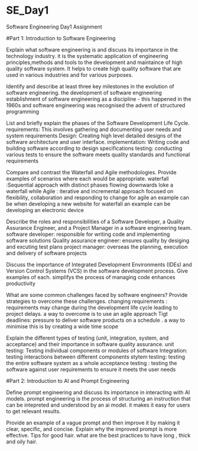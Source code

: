 # SE_Day1
Software Engineering Day1 Assignment

#Part 1: Introduction to Software Engineering

Explain what software engineering is and discuss its importance in the technology industry.
it is the systematic application of engineering principles,methods and tools to the development and maintaince of high quality software system.
It helps to create high quality software that are used in various industries and for various purposes.

Identify and describe at least three key milestones in the evolution of software engineering.
the development of software engineering 
establishment of software engineering as a discipline - this happened in the 1960s and software engineering was recognised 
the advent of structured programming 

List and briefly explain the phases of the Software Development Life Cycle.
requirements: This involves gathering and documenting user needs and system requirements 
Design: Creating high level detailed designs of the software architecture and user interface.
implementation: Writing code and building software according to design specifications 
testing: conducting various tests to ensure the software meets quality standards and functional requirements 

Compare and contrast the Waterfall and Agile methodologies. Provide examples of scenarios where each would be appropriate.
waterfall :Sequential approach with distinct phases flowing downwards loke a waterfall while Agile : iterative and incremental approach focused on flexibility, collaboration and responding to change 
for agile an example can be when developing a new website
for waterfall an example can be developing an electronic device


Describe the roles and responsibilities of a Software Developer, a Quality Assurance Engineer, and a Project Manager in a software engineering team.
software developer: responsible for writing code and implementing software solutions 
Quality assurance engineer: ensures quality by desiging and excuting test plans 
project manager: overseas the planning, execution and delivery of software projects 



Discuss the importance of Integrated Development Environments (IDEs) and Version Control Systems (VCS) in the software development process. Give examples of each.
simplifys the process of managing code
enhances productivity


What are some common challenges faced by software engineers? Provide strategies to overcome these challenges.
changing requirements : requirements may change during the development life cycle leading to project delays. a way to overcome is to use an agile approach 
Tigt deadlines: pressure to deliver software products on a schedule . a way to minimise this is by creating a wide time scope


Explain the different types of testing (unit, integration, system, and acceptance) and their importance in software quality assurance.
unit testing: Testing individual components or modules of software 
Integration: testing interactions between different components 
stytem testing: testing the entire software system as a whole 
acceptance testing : testing the software against user requirements to ensure it meets the user needs 


#Part 2: Introduction to AI and Prompt Engineering


Define prompt engineering and discuss its importance in interacting with AI models.
prompt engineering is the process of structuring an instruction that can be intepreted and understood by an ai model.
it makes it easy for users to get relevant results.

Provide an example of a vague prompt and then improve it by making it clear, specific, and concise. Explain why the improved prompt is more effective.
Tips for good hair.
what are the best practices to have long , thick and oily hair.
